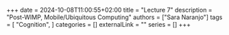 +++ 
date = 2024-10-08T11:00:55+02:00
title = "Lecture 7"
description = "Post-WIMP, Mobile/Ubiquitous Computing"
authors = ["Sara Naranjo"]
tags = [
    "Cognition",
    ]
categories = []
externalLink = ""
series = []
+++


